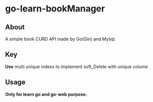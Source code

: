 # go-learn-bookManager
## About 
A simple book CURD API made by Go(Gin) and Mysql.<br>
## Key
**Use** multi unique indexs to implement soft_Delete with unique colume
## Usage
**Only for learn go and go-web purpose.**<br>

